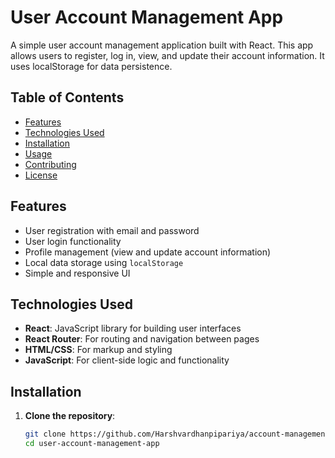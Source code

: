 # User Account Management App

A simple user account management application built with React. This app allows users to register, log in, view, and update their account information. It uses localStorage for data persistence.

## Table of Contents

- [Features](#features)
- [Technologies Used](#technologies-used)
- [Installation](#installation)
- [Usage](#usage)
- [Contributing](#contributing)
- [License](#license)

## Features

- User registration with email and password
- User login functionality
- Profile management (view and update account information)
- Local data storage using `localStorage`
- Simple and responsive UI

## Technologies Used

- **React**: JavaScript library for building user interfaces
- **React Router**: For routing and navigation between pages
- **HTML/CSS**: For markup and styling
- **JavaScript**: For client-side logic and functionality

## Installation

1. **Clone the repository**:

   ```bash
   git clone https://github.com/Harshvardhanpipariya/account-management.git
   cd user-account-management-app
